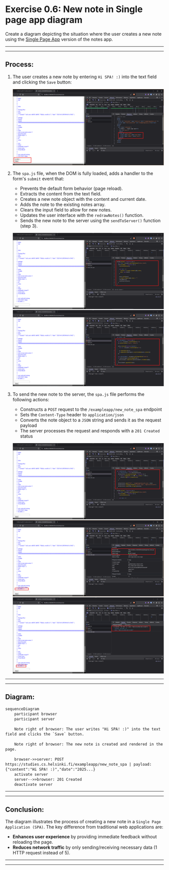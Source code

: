 # Exercise 0.6: New note in Single page app diagram

Create a diagram depicting the situation where the user creates a new note using the [Single Page App](https://studies.cs.helsinki.fi/exampleapp/spa) version of the notes app.

---
---

## Process:

1. The user creates a new note by entering `Hi SPA! :)` into the text field and clicking the `Save` button:

    ![image0](/.github/images/part0/06_00.png)

2. The `spa.js` file, when the DOM is fully loaded, adds a handler to the form's `submit` event that:
    - Prevents the default form behavior (page reload).
    - Extracts the content from the text field.
    - Creates a new note object with the content and current date.
    - Adds the note to the existing notes array.
    - Clears the input field to allow for new notes.
    - Updates the user interface with the `redrawNotes()` function.
    - Sends the new note to the server using the `sendToServer()` function (step 3).

    ![image1](/.github/images/part0/06_01.png)
    ![image2](/.github/images/part0/06_02.png)

3. To send the new note to the server, the `spa.js` file performs the following actions:
   - Constructs a `POST` request to the `/exampleapp/new_note_spa` endpoint
   - Sets the `Content-Type` header to `application/json`
   - Converts the note object to a `JSON` string and sends it as the request payload
   - The server processes the request and responds with a `201 Created` status

    ![image3](/.github/images/part0/06_03.png)
    ![image4](/.github/images/part0/06_04.png)
    ![image5](/.github/images/part0/06_05.png)

---
---

## Diagram:

```mermaid
sequenceDiagram
    participant browser
    participant server

    Note right of browser: The user writes "Hi SPA! :)" into the text field and clicks the `Save` button.

    Note right of browser: The new note is created and rendered in the page.

    browser->>server: POST https://studies.cs.helsinki.fi/exampleapp/new_note_spa | payload: {"content":"Hi SPA! :)","date":"2025...}
    activate server
    server-->>browser: 201 Created
    deactivate server
```

---
---

## Conclusion:

The diagram illustrates the process of creating a new note in a `Single Page Application (SPA)`. The key difference from traditional web applications are:

- **Enhances user experience** by providing immediate feedback without reloading the page.
- **Reduces network traffic** by only sending/receiving necessary data (1 HTTP request instead of 5).

---
---
